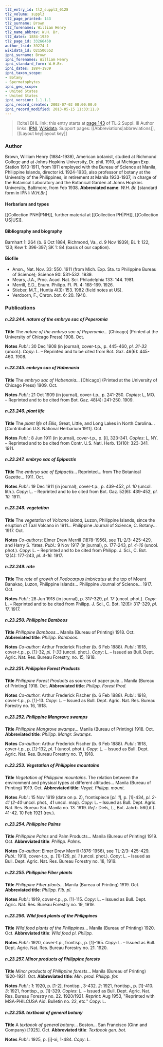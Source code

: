 ```yaml
---
tl2_entry_id: tl2_suppl3_0128
tl2_volume: suppl3
tl2_page_printed: 143
tl2_surname: Brown
tl2_forenames: William Henry
tl2_name_abbrev: W.H. Br.
tl2_dates: 1884-1939
tl2_page_id: 33266450
author_lsid: 39274-1
wikidata_id: Q21506552
ipni_surname: Brown
ipni_forenames: William Henry
ipni_standard_form: W.H.Br.
ipni_dates: 1884-1939
ipni_taxon_scope: 
- Botany
- Spermatophytes
ipni_geo_scope: 
- United States
- United States
ipni_version: 1.1.1.1
ipni_record_created: 2003-07-02 00:00:00.0
ipni_record_modified: 2013-05-15 11:33:11.0
---
```


> [!cite] BHL link: this entry starts at [page 143](https://www.biodiversitylibrary.org/page/33266450) of TL-2 Suppl. III
> Author links: [IPNI](https://www.ipni.org/a/39274-1), [Wikidata](https://www.wikidata.org/wiki/Q21506552). Support pages: [[Abbreviations|abbreviations]], [[Layout key|layout key]]

### Author

Brown, William Henry (1884-1939), American botanist, studied at Richmond College and at Johns Hopkins University, Dr. phil. 1910, at Michigan Exp. Station 1910-1911, from 1911 employed with the Bureau of Science at Manila, Philippine Islands, director id. 1924-1933, also professor of botany at the University of the Philippines, in retirement at Manila 1933-1937, in charge of the Botanical Laboratory and the Botanical Garden at Johns Hopkins University, Baltimore, from Feb 1938. 
**Abbreviated name**: *W.H. Br.* \[standard form in IPNI: *W.H.Br.*\]

#### Herbarium and types

[[Collection PNH|PNH]], further material at [[Collection PH|PH]], [[Collection US|US]].

#### Bibliography and biography

Barnhart 1: 264 (b. 6 Oct 1884, Richmond, Va., d. 9 Nov 1939); BL 1: 122, 123; Kew 1: 396-397; SK 1: 84 (basis of our caption).

#### Biofile

- Anon., Nat. Nov. 33: 550. 1911 (from Mich. Exp. Sta. to Philippine Bureau of Science); Science 90: 531-532. 1939.
- Mears, J.A., Proc. Acad. Nat. Sci. Philadelphia 133: 144. 1981.
- Merrill, E.D., Enum. Philipp. Fl. Pl. 4: 168-169. 1926.
- Stieber, M.T., Huntia 4(3): 153. 1982 (field notes at US).
- Verdoorn, F., Chron. bot. 6: 20. 1940.

### Publications

##### n.23.244. nature of the embryo sac of Peperomia

**Title**
The *nature of the embryo sac of Peperomia*... \[Chicago\] (Printed at the University of Chicago Press) 1908. Oct.

**Notes**
*Publ*.: 30 Dec 1908 (in journal), cover-t.p., p. 445-460, *pl. 31-33* (uncol.). *Copy*: L. – Reprinted and to be cited from Bot. Gaz. 46(6): 445-460. 1908.

##### n.23.245. embryo sac of Habenaria

**Title**
The *embryo sac of Habenaria*... \[Chicago\] (Printed at the University of Chicago Press) 1909. Oct.

**Notes**
*Publ*.: 21 Oct 1909 (in journal), cover-t.p., p. 241-250. *Copies*: L, MO. – Reprinted and to be cited from Bot. Gaz. 48(4): 241-250. 1909.

##### n.23.246. plant life

**Title**
The *plant life* of *Ellis*, Great, Little, and Long Lakes in North Carolina... \[Contribution U.S. National Herbarium 1911\]. Oct.

**Notes**
*Publ*.: 8 Jun 1911 (in journal), cover-t.p., p. \[i\], 323-341. *Copies*: L, NY. – Reprinted and to be cited from Contr. U.S. Natl. Herb. 13(10): 323-341. 1911.

##### n.23.247. embryo sac of Epipactis

**Title**
The *embryo sac of Epipactis*... Reprinted... from The Botanical Gazette... 1911. Oct.

**Notes**
*Publ*.: 19 Dec 1911 (in journal), cover-t.p., p. 439-452, *pl. 10* (uncol. lith.). *Copy*: L. – Reprinted and to be cited from Bot. Gaz. 52(6): 439-452, *pl. 10.* 1911.

##### n.23.248. vegetation

**Title**
The *vegetation* of *Volcano Island*, Luzon, Philippine Islands, since the eruption of Taal Volcano in 1911... Philippine Journal of Science, C. Botany... 1917. Oct.

**Notes**
*Co-authors*: Elmer Drew Merrill (1878-1956), see TL-2/3: 425-429, and Harry S. Yates.
*Publ*.: 9 Nov 1917 (in journal), p. 177-243, *pl. 4-16* (uncol. phot.). *Copy*: L. – Reprinted and to be cited from Philipp. J. Sci., C. Bot. 12(4): 177-243, *pl. 4-16.* 1917.

##### n.23.249. rate

**Title**
The *rate* of *growth* of *Podocarpus imbricatus* at the top of Mount Banakao, Luzon, Philippine Islands... Philippine Journal of Science... 1917. Oct.

**Notes**
*Publ*.: 28 Jun 1918 (in journal), p. 317-329, *pl. 17* (uncol. phot.). *Copy*: L. – Reprinted and to be cited from Philipp. J. Sci., C. Bot. 12(6): 317-329, *pl. 17.* 1917.

##### n.23.250. Philippine Bamboos

**Title**
*Philippine Bamboos*... Manila (Bureau of Printing) 1918. Oct.
**Abbreviated title**: *Philipp. Bamboos*.

**Notes**
*Co-author*: Arthur Frederick Fischer (b. 6 Feb 1888).
*Publ*.: 1918, cover-t.p., p. \[1\]-32, *pl. 1-33* (uncol. phot.). *Copy*: L. – Issued as Bull. Dept. Agric. Nat. Res. Bureau Forestry, no. 15, 1918.

##### n.23.251. Philippine Forest Products

**Title**
*Philippine Forest Products* as sources of paper pulp... Manila (Bureau of Printing) 1918. Oct.
**Abbreviated title**: *Philipp. Forest Prod.*

**Notes**
*Co-author*: Arthur Frederick Fischer (b. 6 Feb 1888).
*Publ*.: 1918, cover-t.p., p. \[1\]-13. *Copy*: L. – Issued as Bull. Dept. Agric. Nat. Res. Bureau Forestry no. 16, 1918.

##### n.23.252. Philippine Mangrove swamps

**Title**
*Philippine Mangrove swamps*... Manila (Bureau of Printing) 1918. Oct.
**Abbreviated title**: *Philipp. Mangr. Swamps*.

**Notes**
*Co-author*: Arthur Frederick Fischer (b. 6 Feb 1888).
*Publ*.: 1918, cover-t.p., p. \[1\]-132, *pl. 1* (uncol. phot.). *Copy*: L. – Issued as Bull. Dept. Agric. Nat. Res. Bureau Forestry no. 17, 1918.

##### n.23.253. Vegetation of Philippine mountains

**Title**
*Vegetation of Philippine mountains*. The relation between the environment and physical types at different altitudes... Manila (Bureau of Printing) 1919. Oct.
**Abbreviated title**: *Veget. Philipp. mount.*

**Notes**
*Publ*.: 15 Nov 1919 (date on p. 2), frontispiece \[*pl. 1*\], p. \[1\]-434, *pl. 2-41* (*2-40* uncol. phot., *41* uncol. map). *Copy*: L. – Issued as Bull. Dept. Agric. Nat. Res. Bureau Sci. Manila no. 13. 1919.
*Ref*.: Diels, L., Bot. Jahrb. 56(Lit.): 41-42. 10 Feb 1921 (rev.).

##### n.23.254. Philippine Palms

**Title**
*Philippine Palms* and Palm Products... Manila (Bureau of Printing) 1919. Oct.
**Abbreviated title**: *Philipp. Palms*.

**Notes**
*Co-author*: Elmer Drew Merrill (1876-1956), see TL-2/3: 425-429.
*Publ*.: 1919, cover-t.p., p. \[1\]-129, *pl. 1* (uncol. phot.). *Copy*: L. – Issued as Bull. Dept. Agric. Nat. Res. Bureau Forestry no. 18, 1919.

##### n.23.255. Philippine Fiber plants

**Title**
*Philippine Fiber plants*... Manila (Bureau of Printing) 1919. Oct.
**Abbreviated title**: *Philipp. Fib. pl.*

**Notes**
*Publ*.: 1919, cover-t.p., p. \[1\]-115. *Copy*: L. – Issued as Bull. Dept. Agric. Nat. Res. Bureau Forestry no. 19, 1919.

##### n.23.256. Wild food plants of the Philippines

**Title**
*Wild food plants of the Philippines*... Manila (Bureau of Printing) 1920. Oct.
**Abbreviated title**: *Wild food pl. Philipp.*

**Notes**
*Publ*.: 1920, cover-t.p., frontisp., p. \[1\]-165. *Copy*: L. – Issued as Bull. Dept. Agric. Nat. Res. Bureau Forestry no. 21. 1920.

##### n.23.257. Minor products of Philippine forests

**Title**
*Minor products of Philippine forests*... Manila (Bureau of Printing) 1920-1921. Oct.
**Abbreviated title**: *Min. prod. Philipp. for.*

**Notes**
*Publ*.: *1*: 1920, p. \[1-2\], frontisp., 3-432.
*2*: 1921, frontisp., p. \[1\]-410.
*3*: 1921, frontisp., p. \[1\]-329.
*Copies*: L. – Issued as Bull. Dept. Agric. Nat. Res. Bureau Forestry no. 22. 1920/1921.
*Reprint*: Aug 1953, "Reprinted with MSA-PHILCUSA Aid. Bulletin no. 22, etc." *Copy*: L.

##### n.23.258. textbook of general botany

**Title**
A *textbook of general botany*... Boston... San Francisco (Ginn and Company) \[1925\]. Oct.
**Abbreviated title**: *Textbook gen. bot.*

**Notes**
*Publ*.: 1925, p. \[i\]-xi, 1-484. *Copy*: L.

